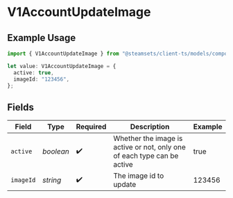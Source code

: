 # V1AccountUpdateImage

## Example Usage

```typescript
import { V1AccountUpdateImage } from "@steamsets/client-ts/models/components";

let value: V1AccountUpdateImage = {
  active: true,
  imageId: "123456",
};
```

## Fields

| Field                                                                   | Type                                                                    | Required                                                                | Description                                                             | Example                                                                 |
| ----------------------------------------------------------------------- | ----------------------------------------------------------------------- | ----------------------------------------------------------------------- | ----------------------------------------------------------------------- | ----------------------------------------------------------------------- |
| `active`                                                                | *boolean*                                                               | :heavy_check_mark:                                                      | Whether the image is active or not, only one of each type can be active | true                                                                    |
| `imageId`                                                               | *string*                                                                | :heavy_check_mark:                                                      | The image id to update                                                  | 123456                                                                  |